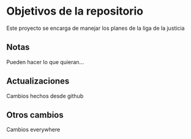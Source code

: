 # Objetivos de la repositorio

Este proyecto se encarga de manejar los planes de la liga de la justicia


## Notas
Pueden hacer lo que quieran...

## Actualizaciones  
Cambios hechos desde github

## Otros cambios
Cambios everywhere